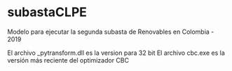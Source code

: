 # subastaCLPE
Modelo para ejecutar la segunda subasta de Renovables en Colombia - 2019

El archivo _pytransform.dll es la version para 32 bit
El archivo cbc.exe es la versión más reciente del optimizador CBC
